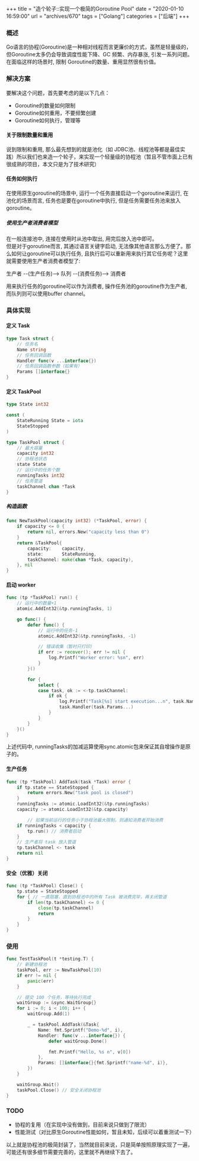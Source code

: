 +++
title = "造个轮子::实现一个极简的Goroutine Pool"
date = "2020-01-10 16:59:00"
url = "archives/670"
tags = ["Golang"]
categories = ["后端"]
+++

### 概述 ###

Go语言的协程(Goroutine)是一种相对线程而言更廉价的方式，虽然是轻量级的，但Goroutine太多仍会导致调度性能下降、GC 频繁、内存暴涨, 引发一系列问题。在面临这样的场景时, 限制 Goroutine的数量、重用显然很有价值。

### 解决方案 ###

要解决这个问题，首先要考虑的是以下几点：

 *  Goroutine的数量如何限制
 *  Goroutine如何重用，不要频繁创建
 *  Goroutine如何执行，管理等

#### 关于限制数量和重用 ####

说到限制和重用, 那么最先想到的就是池化（如 JDBC池、线程池等都是最佳实践）所以我们也来造一个轮子，来实现一个轻量级的协程池（暂且不管市面上已有很成熟的项目，本文只是为了技术研究）

#### 任务如何执行 ####

在使用原生goroutine的场景中, 运行一个任务直接启动一个goroutine来运行, 在池化的场景而言, 任务也是要在goroutine中执行, 但是任务需要任务池来放入 goroutine。

##### 使用生产者消费者模型 #####

在一般连接池中, 连接在使用时从池中取出, 用完后放入池中即可。  
但是对于goroutine而言, 其通过语言关键字启动, 无法像其他语言那么方便了。那么如何让goroutine可以执行任务, 且执行后可以重新用来执行其它任务呢？这里就需要使用生产者消费者模型了:

生产者 --(生产任务)--> 队列 --(消费任务)--> 消费者

用来执行任务的goroutine可以作为消费者, 操作任务池的goroutine作为生产者, 而队列则可以使用buffer channel。

### 具体实现 ###

#### 定义 Task ####

```go
type Task struct {
    // 任务名
    Name string
    // 任务回调函数
    Handler func(v ...interface{})
    // 任务回调函数参数（如果有）
    Params []interface{}
}
```

#### 定义 TaskPool ####

```go
type State int32

const (
    StateRunning State = iota
    StateStopped
)

type TaskPool struct {
    // 最大容量
    capacity int32
    // 协程池状态
    state State
    // 运行中的任务个数
    runningTasks int32
    // 任务管道
    taskChannel chan *Task
}
```

##### 构造函数 #####

```go
func NewTaskPool(capacity int32) (*TaskPool, error) {
    if capacity <= 0 {
        return nil, errors.New("capacity less than 0")
    }
    return &TaskPool{
        capacity:    capacity,
        state:       StateRunning,
        taskChannel: make(chan *Task, capacity),
    }, nil
}
```

#### 启动 worker ####

```go
func (tp *TaskPool) run() {
    // 运行中的数量+1
    atomic.AddInt32(&tp.runningTasks, 1)

    go func() {
        defer func() {
            // 运行中的任务-1
            atomic.AddInt32(&tp.runningTasks, -1)

            // 错误收集（暂时只打印）
            if err := recover(); err != nil {
                log.Printf("Worker error: %sn", err)
            }
        }()

        for {
            select {
            case task, ok := <-tp.taskChannel:
                if ok {
                    log.Printf("Task[%s] start execution...n", task.Name)
                    task.Handler(task.Params...)
                }
            }
        }
    }()
}
```

上述代码中, runningTasks的加减运算使用sync.atomic包来保证其自增操作是原子的。

#### 生产任务 ####

```go
func (tp *TaskPool) AddTask(task *Task) error {
    if tp.state == StateStopped {
        return errors.New("task pool is closed")
    }
    runningTasks := atomic.LoadInt32(&tp.runningTasks)
    capacity := atomic.LoadInt32(&tp.capacity)

        // 如果当前运行的任务小于协程池最大限制，则通知消费者开始消费
    if runningTasks < capacity {
        tp.run() // 消费者启动
    }
    // 生产者将 task 放入管道
    tp.taskChannel <- task
    return nil
}
```

#### 安全（优雅）关闭 ####

```go
func (tp *TaskPool) Close() {
    tp.state = StateStopped
    for { // 一直阻塞，直到协程池中的所有 Task 被消费完毕，再关闭管道
        if len(tp.taskChannel) <= 0 {
            close(tp.taskChannel)
            return
        }
    }
}
```

### 使用 ###

```go
func TestTaskPool(t *testing.T) {
    // 新建协程池
    taskPool, err := NewTaskPool(10)
    if err != nil {
        panic(err)
    }

    // 提交 100 个任务，等待执行完成
    waitGroup := &sync.WaitGroup{}
    for i := 0; i < 100; i++ {
        waitGroup.Add(1)

        _ = taskPool.AddTask(&Task{
            Name: fmt.Sprintf("Demo-%d", i),
            Handler: func(v ...interface{}) {
                defer waitGroup.Done()

                fmt.Printf("Hello, %s n", v[0])
            },
            Params: []interface{}{fmt.Sprintf("name-%d", i)},
        })
    }

    waitGroup.Wait()
    taskPool.Close() // 安全关闭协程池
}
```

### TODO ###

 *  协程的复用（在实现中没有做到，目前来说只做到了限流）
 *  性能测试（对比原生Goroutine性能如何，暂且未知，后续可以着重测试一下）

以上就是协程池的极简封装了，当然就目前来说，只是简单按照原理实现了一遍，可能还有很多细节需要完善的，这里就不再继续下去了。